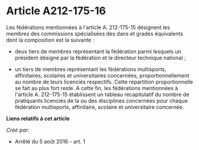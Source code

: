 # Article A212-175-16

Les fédérations mentionnées à l'article A. 212-175-15 désignent les membres des commissions spécialisées des dans et grades
équivalents dont la composition est la suivante : 

- deux tiers de membres représentant la fédération parmi lesquels un président désigné par la fédération et le directeur
technique national ; 

- un tiers de membres représentant les fédérations multisports, affinitaires, scolaires et universitaires concernées,
proportionnellement au nombre de leurs licenciés respectifs. Cette répartition proportionnelle se fait au plus fort reste. A
cette fin, les fédérations mentionnées à l'article A. 212-175-15 établissent un tableau récapitulatif du nombre de
pratiquants licenciés de la ou des disciplines concernées pour chaque fédération multisports, affinitaire, scolaire et
universitaire concernée.

**Liens relatifs à cet article**

_Créé par_:

  - Arrêté du 5 août 2016 - art. 1
